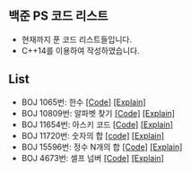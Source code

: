 ## 백준 PS 코드 리스트
- 현재까지 푼 코드 리스트들입니다.
- C++14를 이용하여 작성하였습니다.

## List
- BOJ 1065번: 한수 [[Code]](https://github.com/danakim1019/myAlgorithms/blob/82eb42692d938b270da26445dda2e69ed590d569/src/Baekjoon/Baek1065.cpp#L1) [[Explain]](https://dana3711.tistory.com/51)
- BOJ 10809번: 알파벳 찾기 [[Code]](https://github.com/danakim1019/myAlgorithms/blob/463db4a059f8554982430e6a65c84193069e2c09/src/Baekjoon/Baek10809.cpp#L1) [[Explain]](https://dana3711.tistory.com/55)
- BOJ 11654번: 아스키 코드 [[Code]](
https://github.com/danakim1019/myAlgorithms/blob/9fa985dc5742f0b89da039c3290f1e48cdc1fcfc/src/Baekjoon/Baek11654.cpp#L1) [[Explain]](https://dana3711.tistory.com/52)
- BOJ 11720번: 숫자의 합 [[code]](https://github.com/danakim1019/myAlgorithms/blob/35c2a7ebfebb83557bf3c868fe65905c26283009/src/Baekjoon/Baek11720.cpp#L1) [[Explain]](https://dana3711.tistory.com/53)
- BOJ 15596번: 정수 N개의 합 [[Code]](https://github.com/danakim1019/myAlgorithms/blob/82eb42692d938b270da26445dda2e69ed590d569/src/Baekjoon/Baek15596.cpp#L1) [[Explain]](https://dana3711.tistory.com/47)
- BOJ 4673번: 셀프 넘버 [[Code]](https://github.com/danakim1019/myAlgorithms/blob/82eb42692d938b270da26445dda2e69ed590d569/src/Baekjoon/Baek4673.cpp#L1) [[Explain]](https://dana3711.tistory.com/50)
